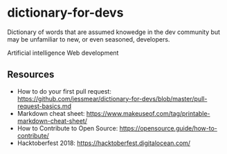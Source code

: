 # dictionary-for-devs
Dictionary of words that are assumed knowedge in the dev community but may be unfamiliar to new, or even seasoned, developers.

Artificial intelligence
Web development


## Resources
- How to do your first pull request: https://github.com/jessmear/dictionary-for-devs/blob/master/pull-request-basics.md
- Markdown cheat sheet: https://www.makeuseof.com/tag/printable-markdown-cheat-sheet/
- How to Contribute to Open Source: https://opensource.guide/how-to-contribute/
- Hacktoberfest 2018: https://hacktoberfest.digitalocean.com/
